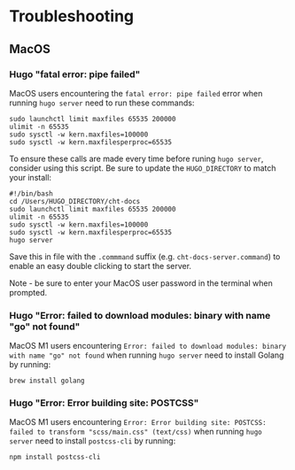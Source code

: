 # Troubleshooting 

## MacOS 

### Hugo "fatal error: pipe failed" 
MacOS users encountering the `fatal error: pipe failed` error when running `hugo server` need to run these commands:

```shell
sudo launchctl limit maxfiles 65535 200000
ulimit -n 65535
sudo sysctl -w kern.maxfiles=100000
sudo sysctl -w kern.maxfilesperproc=65535
```

To ensure these calls are made every time before runing `hugo server`, consider using this script. Be sure to update the `HUGO_DIRECTORY` to match your install:

```shell
#!/bin/bash
cd /Users/HUGO_DIRECTORY/cht-docs
sudo launchctl limit maxfiles 65535 200000
ulimit -n 65535
sudo sysctl -w kern.maxfiles=100000
sudo sysctl -w kern.maxfilesperproc=65535
hugo server
```

Save this in file with the `.commmand` suffix (e.g. `cht-docs-server.command`) to enable an easy double clicking to start the server.

Note - be sure to enter your MacOS user password in the terminal when prompted. 

### Hugo "Error: failed to download modules: binary with name "go" not found" 
MacOS M1 users encountering `Error: failed to download modules: binary with name "go" not found` when running `hugo server` need to install Golang by running:

```shell
brew install golang
```

### Hugo "Error: Error building site: POSTCSS"
MacOS M1 users encountering `Error: Error building site: POSTCSS: failed to transform "scss/main.css" (text/css)` when running `hugo server` need to install `postcss-cli` by running:

```shell
npm install postcss-cli
```